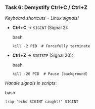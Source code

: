### **Task 6: Demystify Ctrl+C / Ctrl+Z**

_Keyboard shortcuts = Linux signals!_

- **Ctrl+C** → `SIGINT` (Signal 2):
    
    bash
    
    ```kill -2 PID  # Forcefully terminate```
    
- **Ctrl+Z** → `SIGTSTP` (Signal 20):
    
    bash
    
    ```kill -20 PID  # Pause (background)```
    

_Handle signals in scripts_:

bash

```trap 'echo SIGINT caught!' SIGINT ``` 
